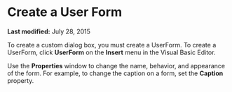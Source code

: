 
# Create a User Form

 **Last modified:** July 28, 2015

To create a custom dialog box, you must create a UserForm. To create a UserForm, click  **UserForm** on the **Insert** menu in the Visual Basic Editor.

Use the  **Properties** window to change the name, behavior, and appearance of the form. For example, to change the caption on a form, set the **Caption** property.

